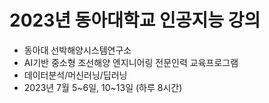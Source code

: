 # 2023년 동아대학교 인공지능 강의
- 동아대 선박해양시스템연구소
- AI기반 중소형 조선해양 엔지니어링 전문인력 교육프로그램
- 데이터분석/머신러닝/딥러닝
- 2023년 7월 5~6일, 10~13일 (하루 8시간)
